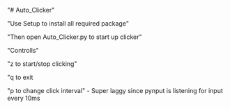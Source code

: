 "# Auto_Clicker" 

"Use Setup to install all required package"

"Then open Auto_Clicker.py to start up clicker"


"Controlls"

"z to start/stop clicking"

"q to exit

"p to change click interval" - Super laggy since pynput is listening for input every 10ms
